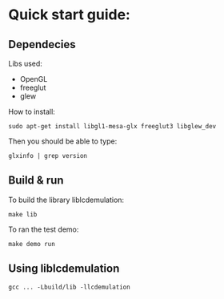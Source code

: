 # Quick start guide:


## Dependecies

Libs used: 

- OpenGL
- freeglut
- glew

How to install:

```
sudo apt-get install libgl1-mesa-glx freeglut3 libglew_dev
```

Then you should be able to type:

```
glxinfo | grep version
```

## Build & run

To build the library liblcdemulation:

```
make lib
```

To ran the test demo:

```
make demo run
```

## Using liblcdemulation

```
gcc ... -Lbuild/lib -llcdemulation

```